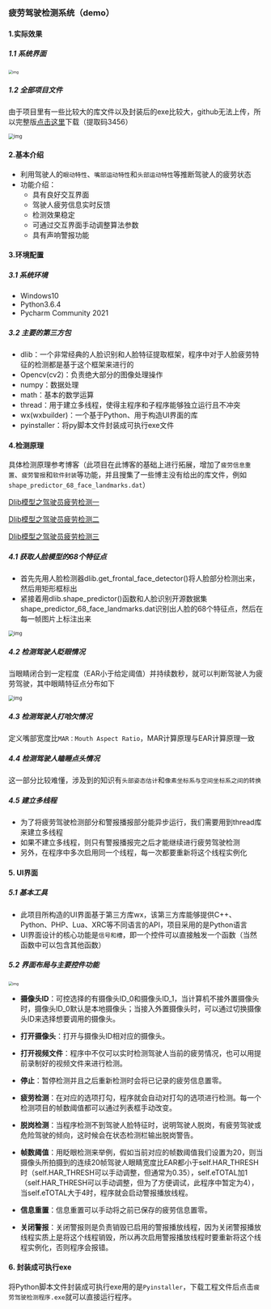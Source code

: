 ### 疲劳驾驶检测系统（demo）



#### 1.实际效果

##### 1.1 系统界面

<img src="https://raw.githubusercontent.com/ChongbinZhao/fatigue-driving-detection/master/pic/2.png" alt="img" style="zoom: 50%;" />



##### 1.2 全部项目文件

由于项目里有一些比较大的库文件以及封装后的exe比较大，github无法上传，所以完整版[点击这里](https://pan.baidu.com/s/17ehBuduMEbJF8OS6q9IWWQ?pwd=3456)下载（提取码3456）

<img src="https://raw.githubusercontent.com/ChongbinZhao/fatigue-driving-detection/master/pic/1.png" alt="img" style="zoom: 67%;" />

#### 2.基本介绍

- 利用驾驶人的`眼动特性`、`嘴部运动特性`和`头部运动特性`等推断驾驶人的疲劳状态
- 功能介绍：
  - 具有良好交互界面
  - 驾驶人疲劳信息实时反馈
  - 检测效果稳定
  - 可通过交互界面手动调整算法参数 
  - 具有声响警报功能



#### 3.环境配置

##### 3.1 系统环境

- Windows10
- Python3.6.4
- Pycharm Community 2021

 

##### 3.2 主要的第三方包

- dlib：一个非常经典的人脸识别和人脸特征提取框架，程序中对于人脸疲劳特征的检测都是基于这个框架来进行的
- Opencv(cv2)：负责绝大部分的图像处理操作
- numpy：数据处理
- math：基本的数学运算
- thread：用于建立多线程，使得主程序和子程序能够独立运行且不冲突
- wx(wxbuilder)：一个基于Python、用于构造UI界面的库
- pyinstaller：将py脚本文件封装成可执行exe文件





#### 4.检测原理

具体检测原理参考博客（此项目在此博客的基础上进行拓展，增加了`疲劳信息重置`、`疲劳警报`和`软件封装`等功能，并且搜集了一些博主没有给出的库文件，例如`shape_predictor_68_face_landmarks.dat`）

[Dlib模型之驾驶员疲劳检测一](https://cungudafa.blog.csdn.net/article/details/103477960)

[Dlib模型之驾驶员疲劳检测二](https://cungudafa.blog.csdn.net/article/details/103496881)

[Dlib模型之驾驶员疲劳检测三](https://cungudafa.blog.csdn.net/article/details/103499230)



##### 4.1 获取人脸模型的68个特征点

- 首先先用人脸检测器dlib.get_frontal_face_detector()将人脸部分检测出来，然后用矩形框标出
- 紧接着用dlib.shape_predictor()函数和人脸识别开源数据集shape_predictor_68_face_landmarks.dat识别出人脸的68个特征点，然后在每一帧图片上标注出来

<img src="https://raw.githubusercontent.com/ChongbinZhao/fatigue-driving-detection/master/pic/3.png" alt="img" style="zoom: 67%;" />



##### 4.2 检测驾驶人眨眼情况

当眼睛闭合到一定程度（EAR小于给定阈值）并持续数秒，就可以判断驾驶人为疲劳驾驶，其中眼睛特征点分布如下

<img src="https://raw.githubusercontent.com/ChongbinZhao/fatigue-driving-detection/master/pic/4.png" alt="img" style="zoom: 67%;" />





##### 4.3 检测驾驶人打哈欠情况

定义嘴部宽度比`MAR：Mouth Aspect Ratio`，MAR计算原理与EAR计算原理一致



##### 4.4 检测驾驶人瞌睡点头情况

这一部分比较难懂，涉及到的知识有`头部姿态估计`和`像素坐标系与空间坐标系之间的转换`



##### 4.5 建立多线程

- 为了将疲劳驾驶检测部分和警报播报部分能异步运行，我们需要用到thread库来建立多线程
- 如果不建立多线程，则只有警报播报完之后才能继续进行疲劳驾驶检测
- 另外，在程序中多次启用同一个线程，每一次都要重新将这个线程实例化



#### 5. UI界面

##### 5.1 基本工具

- 此项目所构造的UI界面基于第三方库wx，该第三方库能够提供C++、Python、PHP、Lua、XRC等不同语言的API，项目采用的是Python语言
- UI界面设计的核心功能是`信号和槽`，即一个控件可以直接触发一个函数（当然函数中可以包含其他函数）



##### 5.2 界面布局与主要控件功能

<img src="https://raw.githubusercontent.com/ChongbinZhao/fatigue-driving-detection/master/pic/2.png" alt="img" style="zoom: 50%;" />



- **摄像头ID**：可控选择的有摄像头ID_0和摄像头ID_1，当计算机不接外置摄像头时，摄像头ID_0默认是本地摄像头；当接入外置摄像头时，可以通过切换摄像头ID来选择想要调用的摄像头。



- **打开摄像头**：打开与摄像头ID相对应的摄像头。



- **打开视频文件**：程序中不仅可以实时检测驾驶人当前的疲劳情况，也可以用提前录制好的视频文件来进行检测。



- **停止**：暂停检测并且之后重新检测时会将已记录的疲劳信息置零。



- **疲劳检测**：在对应的选项打勾，程序就会自动对打勾的选项进行检测。每一个检测项目的帧数阈值都可以通过列表框手动改变。



- **脱岗检测**：当程序检测不到驾驶人脸特征时，说明驾驶人脱岗，有疲劳驾驶或危险驾驶的倾向，这时候会在状态检测栏输出脱岗警告。



- **帧数阈值**：用眨眼检测来举例，假如当前对应的帧数阈值我们设置为20，则当摄像头所拍摄到的连续20帧驾驶人眼睛宽度比EAR都小于self.HAR_THRESH时（self.HAR_THRESH可以手动调整，但通常为0.35），self.eTOTAL加1（self.HAR_THRESH可以手动调整，但为了方便调试，此程序中暂定为4），当self.eTOTAL大于4时，程序就会启动警报播放线程。



- **信息重置**：信息重置可以手动将之前已保存的疲劳信息置零。



- **关闭警报**：关闭警报则是负责销毁已启用的警报播放线程，因为关闭警报播放线程实质上是将这个线程销毁，所以再次启用警报播放线程时要重新将这个线程实例化，否则程序会报错。



#### 6. 封装成可执行exe

将Python脚本文件封装成可执行exe用的是`Pyinstaller`，下载工程文件后点击`疲劳驾驶检测程序.exe`就可以直接运行程序。

